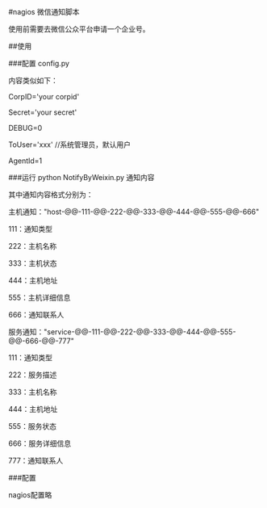 #nagios 微信通知脚本

使用前需要去微信公众平台申请一个企业号。

##使用

###配置
config.py

内容类似如下：

CorpID='your corpid'

Secret='your secret'

DEBUG=0

ToUser='xxx'  //系统管理员，默认用户

AgentId=1

###运行
python NotifyByWeixin.py 通知内容

其中通知内容格式分别为：

主机通知："host-@@-111-@@-222-@@-333-@@-444-@@-555-@@-666"

111：通知类型

222：主机名称

333：主机状态

444：主机地址

555：主机详细信息

666：通知联系人

服务通知："service-@@-111-@@-222-@@-333-@@-444-@@-555-@@-666-@@-777"

111：通知类型

222：服务描述

333：主机名称

444：主机地址

555：服务状态

666：服务详细信息

777：通知联系人

###配置

nagios配置略